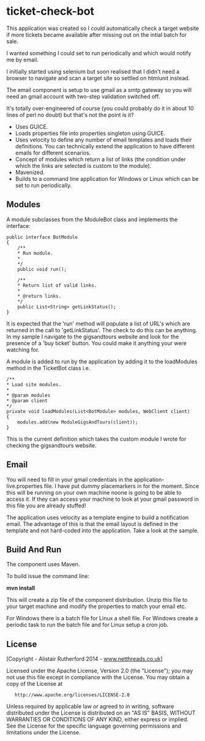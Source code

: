 ticket-check-bot
================

This application was created so I could automatically check a target website if more tickets became available after missing out on the intial batch for sale.

I wanted something I could set to run periodically and which would notify me by email.

I initially started using selenium but soon realised that I didn't need a browser to navigate and scan a target site so settled on htmlunit instead.

The email component is setup to use gmail as a smtp gateway so you will need an gmail account with two-step validation switched off.

It's totally over-engineered of course (you could probably do it in about 10 lines of perl no doubt) but that's not the point is it? 

- Uses GUICE.
- Loads properties file into properties singleton using GUICE.
- Uses velocity to define any number of email templates and loads their definitions. You can technically extend the application to have different emails for different scenarios.
- Concept of modules which return a list of links (the condition under which the links are selected is custom to the module).
- Mavenized.
- Builds to a command line application for Windows or Linux which can be set to run periodically.

Modules
-------

A module subclasses from the ModuleBot class and implements the interface:

	public interface BotModule
	{
		/**
		* Run module.
		* 
		*/
		public void run();
	
		/**
		* Return list of valid links.
		* 
		* @return links.
		*/
		public List<String> getLinkStatus();
	}

It is expected that the 'run' method will populate a list of URL's which are returned in the call to 'getLinkStatus'. The check to do this can be anything. In my sample I navigate to the gigsandtours website and look for the presence of a 'buy ticket' button. You could make it anything your were watching for.

A module is added to run by the application by adding it to the loadModules method in the TicketBot class i.e.

	/**
	* Load site modules.
	* 
	* @param modules
	* @param client
	*/
	private void loadModules(List<BotModule> modules, WebClient client)
	{
		modules.add(new ModuleGigsAndTours(client));
	}

This is the current definition which takes the custom module I wrote for checking the gigsandtours website.


Email
-----

You will need to fill in your gmail credentials in the application-live.properties file. I have put dummy placemarkers in for the moment. Since this will be running on your own machine noone is going to be able to access it. If they can access your machine to look at your gmail password in this file you are already stuffed!

The application uses velocity as a template engine to build a notification email. The advantage of this is that the email layout is defined in the template and not hard-coded into the application. Take a look at the sample.

Build And Run
-------------
The component uses Maven.

To build issue the command line:

**mvn install**
  
This will create a zip file of the component distribution. Unzip this file to your target machine and modify the properties to match your email etc.


For Windows there is a batch file for Linux a shell file. For Windows create a periodic task to run the batch file and for Linux setup a cron job.


License
--------
[Copyright - Alistair Rutherford 2014 - www.netthreads.co.uk]

Licensed under the Apache License, Version 2.0 (the "License");
   you may not use this file except in compliance with the License.
   You may obtain a copy of the License at

       http://www.apache.org/licenses/LICENSE-2.0

   Unless required by applicable law or agreed to in writing, software
   distributed under the License is distributed on an "AS IS" BASIS,
   WITHOUT WARRANTIES OR CONDITIONS OF ANY KIND, either express or implied.
   See the License for the specific language governing permissions and
   limitations under the License.
